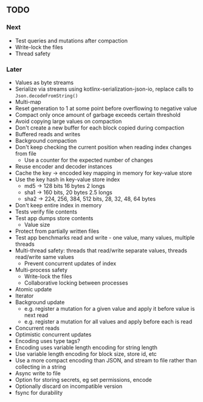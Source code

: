 ## TODO

### Next

- Test queries and mutations after compaction
- Write-lock the files
- Thread safety

### Later

- Values as byte streams
- Serialize via streams using kotlinx-serialization-json-io, replace calls to `Json.decodeFromString()`
- Multi-map
- Reset generation to 1 at some point before overflowing to negative value
- Compact only once amount of garbage exceeds certain threshold
- Avoid copying large values on compaction
- Don't create a new buffer for each block copied during compaction
- Buffered reads and writes
- Background compaction
- Don't keep checking the current position when reading index changes from file
  - Use a counter for the expected number of changes
- Reuse encoder and decoder instances
- Cache the key -> encoded key mapping in memory for key-value store
- Use the key hash in key-value store index
  - md5 -> 128 bits 16 bytes 2 longs
  - sha1 -> 160 bits, 20 bytes 2.5 longs
  - sha2 -> 224, 256, 384, 512 bits, 28, 32, 48, 64 bytes
- Don't keep entire index in memory
- Tests verify file contents
- Test app dumps store contents
  - Value size
- Protect from partially written files
- Test app benchmarks read and write - one value, many values, multiple threads
- Multi-thread safety: threads that read/write separate values, threads read/write same values
  - Prevent concurrent updates of index
- Multi-process safety
  - Write-lock the files
  - Collaborative locking between processes
- Atomic update
- Iterator
- Background update
  - e.g. register a mutation for a given value and apply it before value is next read
  - e.g. register a mutation for all values and apply before each is read
- Concurrent reads
- Optimistic concurrent updates
- Encoding uses type tags?
- Encoding uses variable length encoding for string length
- Use variable length encoding for block size, store id, etc
- Use a more compact encoding than JSON, and stream to file rather than collecting in a string
- Async write to file
- Option for storing secrets, eg set permissions, encode
- Optionally discard on incompatible version
- fsync for durability
